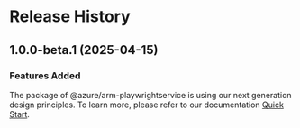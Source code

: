 # Release History
    
## 1.0.0-beta.1 (2025-04-15)

### Features Added

The package of @azure/arm-playwrightservice is using our next generation design principles. To learn more, please refer to our documentation [Quick Start](https://aka.ms/azsdk/js/mgmt/quickstart).
